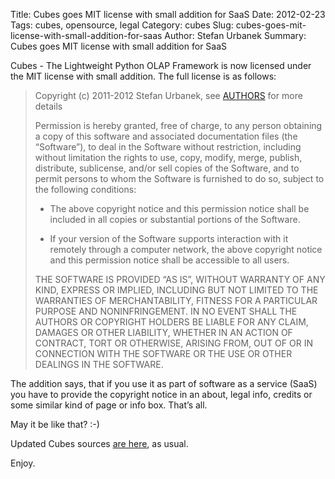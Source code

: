 Title: Cubes goes MIT license with small addition for SaaS
Date: 2012-02-23
Tags: cubes, opensource, legal
Category: cubes
Slug: cubes-goes-mit-license-with-small-addition-for-saas
Author: Stefan Urbanek
Summary: Cubes goes MIT license with small addition for SaaS

<p>Cubes - The Lightweight Python OLAP Framework is now licensed under the MIT license with small addition. The full license is as follows:</p>

<blockquote>
  <p>Copyright (c) 2011-2012 Stefan Urbanek, see <a href="https://github.com/Stiivi/cubes/blob/master/AUTHORS">AUTHORS</a> for more details</p>
  
  <p>Permission is hereby granted, free of charge, to any person obtaining a copy of this software and
  associated documentation files (the &#8220;Software&#8221;), to deal in the Software without restriction, including
  without limitation the rights to use, copy, modify, merge, publish, distribute, sublicense, and/or sell
  copies of the Software, and to permit persons to whom the Software is furnished to do so, subject to
  the following conditions:</p>
  
  <ul><li><p>The above copyright notice and this permission notice shall be included in all copies or substantial
  portions of the Software.</p></li>
  <li><p>If your version of the Software supports interaction with it remotely through a computer network, the
  above copyright notice and this permission notice shall be accessible to all users.</p></li>
  </ul><p>THE SOFTWARE IS PROVIDED &#8220;AS IS&#8221;, WITHOUT WARRANTY OF ANY KIND, EXPRESS OR IMPLIED, INCLUDING BUT NOT
  LIMITED TO THE WARRANTIES OF MERCHANTABILITY, FITNESS FOR A PARTICULAR PURPOSE AND NONINFRINGEMENT. IN
  NO EVENT SHALL THE AUTHORS OR COPYRIGHT HOLDERS BE LIABLE FOR ANY CLAIM, DAMAGES OR OTHER LIABILITY,
  WHETHER IN AN ACTION OF CONTRACT, TORT OR OTHERWISE, ARISING FROM, OUT OF OR IN CONNECTION WITH THE
  SOFTWARE OR THE USE OR OTHER DEALINGS IN THE SOFTWARE.</p>
</blockquote>

<p>The addition says, that if you use it as part of software as a service (SaaS) you have to provide the copyright notice in an about, legal info, credits or some similar kind of page or info box. That&#8217;s all.</p>

<p>May it be like that? :-)</p>

<p>Updated Cubes sources <a href="https://github.com/Stiivi/cubes">are here</a>, as usual.</p>

<p>Enjoy.</p>